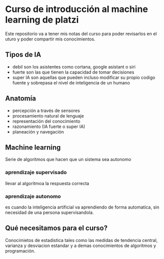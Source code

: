 # Curso de introducción al machine learning de platzi
Este repositorio va a tener mis notas del curso para poder revisarlos en el uturo y poder compartir mis conocimientos.
## Tipos de IA
* debil
  son los asistentes como cortana, google asistant o siri
* fuerte
  son las que tienen la capacidad de tomar decisiones
* super IA
  son aquellas que pueden incluso modificar su propio codigo fuente y sobrepasa el nivel de inteligencia de un humano
## Anatomía
* percepción a través de sensores
* procesamiento natural de lenguaje
* representación del conocimiento
* razonamiento (IA fuerte o super IA)
* planeación y navegación
## Machine learning
Serie de algoritmos que hacen que un sistema sea autonomo
### aprendizaje supervisado
llevar al algoritmoa la respuesta correcta
### aprendizaje autonomo
es cuando la inteligencia artificial va aprendiendo de forma automatica, sin necesidad de una persona supervisandola.
## Qué necesitamos para el curso?
Conocimietos de estadistica tales como las medidas de tendencia central, varianza y desviacion estandar y a demas conocimientos de algoritmos y programación.
